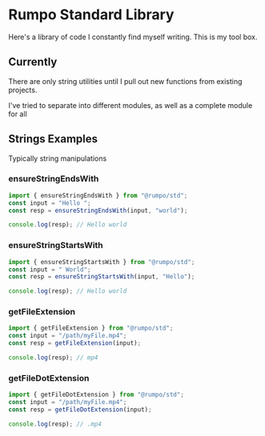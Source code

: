 # Rumpo Standard Library

Here's a library of code I constantly find myself writing. This is my tool box.

## Currently

There are only string utilities until I pull out new functions from existing
projects.

I've tried to separate into different modules, as well as a complete module for
all

## Strings Examples

Typically string manipulations

### ensureStringEndsWith

```ts
import { ensureStringEndsWith } from "@rumpo/std";
const input = "Hello ";
const resp = ensureStringEndsWith(input, "world");

console.log(resp); // Hello world
```

### ensureStringStartsWith

```ts
import { ensureStringStartsWith } from "@rumpo/std";
const input = " World";
const resp = ensureStringStartsWith(input, "Hello");

console.log(resp); // Hello world
```

### getFileExtension

```ts
import { getFileExtension } from "@rumpo/std";
const input = "/path/myFile.mp4";
const resp = getFileExtension(input);

console.log(resp); // mp4
```

### getFileDotExtension

```ts
import { getFileDotExtension } from "@rumpo/std";
const input = "/path/myFile.mp4";
const resp = getFileDotExtension(input);

console.log(resp); // .mp4
```
